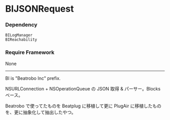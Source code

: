 BIJSONRequest
=================
  
### Dependency  
`BILogManager`  
`BIReachability`  
  
### Require Framework  
None  
  
* * *
  
BI is "Beatrobo Inc" prefix.  

NSURLConnection + NSOperationQueue の JSON 取得 & パーサー。Blocks ベース。  
  
Beatrobo で使ってたものを Beatplug に移植して更に PlugAir に移植したものを、更に抽象化して抽出したやつ。  
